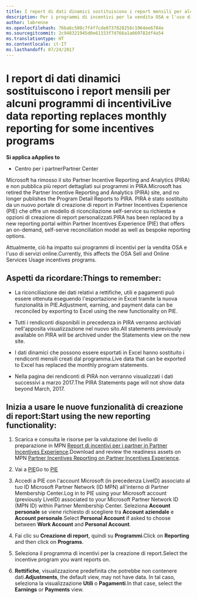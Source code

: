 ```yaml
---
title: I report di dati dinamici sostituiscono i report mensili per alcuni programmi di incentivi | Centro per i partner
description: Per i programmi di incentivi per la vendita OSA e l'uso di servizi online sono ora disponibili report di dati dinamici.
author: labrenne
ms.openlocfilehash: 76ba6c508c7f4f7cde0737828258c1964ee6784e
ms.sourcegitcommit: 2c948321945d0e61153f7d766a1a669782df4a54
ms.translationtype: HT
ms.contentlocale: it-IT
ms.lasthandoff: 07/24/2017
---
```

# <a name="live-data-reporting-replaces-monthly-reporting-for-some-incentives-programs"></a><span data-ttu-id="0bf04-103">I report di dati dinamici sostituiscono i report mensili per alcuni programmi di incentivi</span><span class="sxs-lookup"><span data-stu-id="0bf04-103">Live data reporting replaces monthly reporting for some incentives programs</span></span>

**<span data-ttu-id="0bf04-104">Si applica a</span><span class="sxs-lookup"><span data-stu-id="0bf04-104">Applies to</span></span>**

-  <span data-ttu-id="0bf04-105">Centro per i partner</span><span class="sxs-lookup"><span data-stu-id="0bf04-105">Partner Center</span></span>

<span data-ttu-id="0bf04-106">Microsoft ha rimosso il sito Partner Incentive Reporting and Analytics (PIRA) e non pubblica più report dettagliati sui programmi in PIRA.</span><span class="sxs-lookup"><span data-stu-id="0bf04-106">Microsoft has retired the Partner Incentive Reporting and Analytics (PIRA) site, and no longer publishes the Program Detail Reports to PIRA.</span></span> <span data-ttu-id="0bf04-107">PIRA è stato sostituito da un nuovo portale di creazione di report in Partner Incentives Experience (PIE) che offre un modello di riconciliazione self-service su richiesta e opzioni di creazione di report personalizzati.</span><span class="sxs-lookup"><span data-stu-id="0bf04-107">PIRA has been replaced by a new reporting portal within Partner Incentives Experience (PIE) that offers an on-demand, self-serve reconciliation model as well as bespoke reporting options.</span></span> 

<span data-ttu-id="0bf04-108">Attualmente, ciò ha impatto sui programmi di incentivi per la vendita OSA e l'uso di servizi online.</span><span class="sxs-lookup"><span data-stu-id="0bf04-108">Currently, this affects the OSA Sell and Online Services Usage incentives programs.</span></span>

## <a name="things-to-remember"></a><span data-ttu-id="0bf04-109">Aspetti da ricordare:</span><span class="sxs-lookup"><span data-stu-id="0bf04-109">Things to remember:</span></span> 

- <span data-ttu-id="0bf04-110">La riconciliazione dei dati relativi a rettifiche, utili e pagamenti può essere ottenuta eseguendo l'esportazione in Excel tramite la nuova funzionalità in PIE.</span><span class="sxs-lookup"><span data-stu-id="0bf04-110">Adjustment, earning, and payment data can be reconciled by exporting to Excel using the new functionality on PIE.</span></span>

- <span data-ttu-id="0bf04-111">Tutti i rendiconti disponibili in precedenza in PIRA verranno archiviati nell'apposita visualizzazione nel nuovo sito.</span><span class="sxs-lookup"><span data-stu-id="0bf04-111">All statements previously available on PIRA will be archived under the Statements view on the new site.</span></span> 

- <span data-ttu-id="0bf04-112">I dati dinamici che possono essere esportati in Excel hanno sostituito i rendiconti mensili creati dal programma.</span><span class="sxs-lookup"><span data-stu-id="0bf04-112">Live data that can be exported to Excel has replaced the monthly program statements.</span></span>

- <span data-ttu-id="0bf04-113">Nella pagina dei rendiconti di PIRA non verranno visualizzati i dati successivi a marzo 2017.</span><span class="sxs-lookup"><span data-stu-id="0bf04-113">The PIRA Statements page will not show data beyond March, 2017.</span></span>
 
## <a name="start-using-the-new-reporting-functionality"></a><span data-ttu-id="0bf04-114">Inizia a usare le nuove funzionalità di creazione di report:</span><span class="sxs-lookup"><span data-stu-id="0bf04-114">Start using the new reporting functionality:</span></span> 

1. <span data-ttu-id="0bf04-115">Scarica e consulta le risorse per la valutazione del livello di preparazione in MPN [Report di incentivi per i partner in Partner Incentives Experience](http://aka.ms/osareadiness ).</span><span class="sxs-lookup"><span data-stu-id="0bf04-115">Download and review the readiness assets on MPN [Partner Incentives Reporting on Partner Incentives Experience](http://aka.ms/osareadiness ).</span></span>

2. <span data-ttu-id="0bf04-116">Vai a [PIE](https://partnerincentives.microsoft.com/)</span><span class="sxs-lookup"><span data-stu-id="0bf04-116">Go to [PIE](https://partnerincentives.microsoft.com/)</span></span>

3. <span data-ttu-id="0bf04-117">Accedi a PIE con l'account Microsoft (in precedenza LiveID) associato al tuo ID Microsoft Partner Network (ID MPN) all'interno di Partner Membership Center.</span><span class="sxs-lookup"><span data-stu-id="0bf04-117">Log in to PIE using your Microsoft account (previously LiveID) associated to your Microsoft Partner Network ID (MPN ID) within Partner Membership Center.</span></span> <span data-ttu-id="0bf04-118">Seleziona **Account personale** se viene richiesto di scegliere tra **Account aziendale** e **Account personale**.</span><span class="sxs-lookup"><span data-stu-id="0bf04-118">Select **Personal Account** if asked to choose between **Work Account** and **Personal Account**.</span></span>

4. <span data-ttu-id="0bf04-119">Fai clic su **Creazione di report**, quindi su **Programmi**.</span><span class="sxs-lookup"><span data-stu-id="0bf04-119">Click on **Reporting** and then click on **Programs**.</span></span> 

5. <span data-ttu-id="0bf04-120">Seleziona il programma di incentivi per la creazione di report.</span><span class="sxs-lookup"><span data-stu-id="0bf04-120">Select the incentive program you want reports on.</span></span> 

6. <span data-ttu-id="0bf04-121">**Rettifiche**, visualizzazione predefinita che potrebbe non contenere dati.</span><span class="sxs-lookup"><span data-stu-id="0bf04-121">**Adjustments**, the default view, may not have data.</span></span>  <span data-ttu-id="0bf04-122">In tal caso, seleziona la visualizzazione **Utili** o **Pagamenti**.</span><span class="sxs-lookup"><span data-stu-id="0bf04-122">In that case, select the **Earnings** or **Payments** view.</span></span>


 

 



